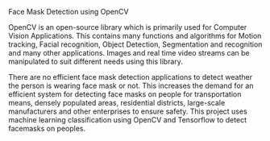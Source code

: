 Face Mask Detection using OpenCV

OpenCV is an open-source library which is primarily used for Computer Vision Applications. This contains many functions and algorithms for Motion tracking, Facial recognition, Object Detection, Segmentation and recognition and many other applications. Images and real time video streams can be manipulated to suit different needs using this library.

There are no efficient face mask detection applications to detect weather the person is wearing face mask or not. This increases the demand for an efficient system for detecting face masks on people for transportation means, densely populated areas, residential districts, large-scale manufacturers and other enterprises to ensure safety. This project uses machine learning classification using OpenCV and Tensorflow to detect facemasks on peoples.
